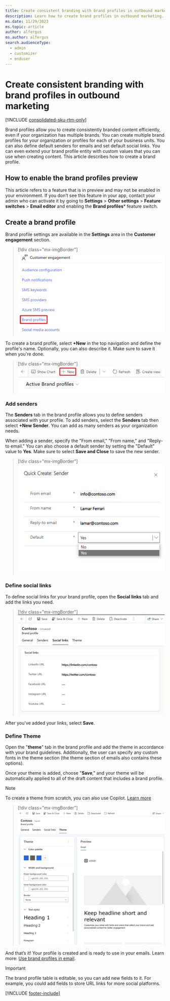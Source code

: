 ```yaml
---
title: Create consistent branding with brand profiles in outbound marketing
description: Learn how to create brand profiles in outbound marketing.
ms.date: 11/29/2023
ms.topic: article
author: alfergus
ms.author: alfergus
search.audienceType: 
  - admin
  - customizer
  - enduser
---
```


# Create consistent branding with brand profiles in outbound marketing

[!INCLUDE [consolidated-sku-rtm-only](./includes/consolidated-sku-rtm-only.md)]

Brand profiles allow you to create consistently branded content efficiently, even if your organization has multiple brands. You can create multiple brand profiles for your organization or profiles for each of your business units. You can also define default senders for emails and set default social links. You can even extend your brand profile entity with custom values that you can use when creating content. This article describes how to create a brand profile.

## How to enable the brand profiles preview

This article refers to a feature that is in preview and may not be enabled in your environment. If you don’t see this feature in your app, contact your admin who can activate it by going to **Settings** > **Other settings** > **Feature switches** > **Email editor** and enabling the **Brand profiles*** feature switch.

## Create a brand profile

Brand profile settings are available in the **Settings** area in the **Customer engagement** section.

> [!div class="mx-imgBorder"]
> ![Brand profiles area in Settings.](media/brand-profiles-settings.png "Brand profiles area in Settings")

To create a brand profile, select **+New** in the top navigation and define the profile's name. Optionally, you can also describe it. Make sure to save it when you're done.

> [!div class="mx-imgBorder"]
> ![Button for new brand profile.](media/brand-profile-new.png "Button for new brand profile")

### Add senders

The **Senders** tab in the brand profile allows you to define senders associated with your profile. To add senders, select the **Senders** tab then select **+New Sender**. You can add as many senders as your organization needs.

When adding a sender, specify the "From email," "From name," and "Reply-to email." You can also choose a default sender by setting the "Default" value to **Yes**. Make sure to select **Save and Close** to save the new sender.

> [!div class="mx-imgBorder"]
> ![Create a new sender.](media/brand-profiles-create-sender.png "Create a new sender")

### Define social links

To define social links for your brand profile, open the **Social links** tab and add the links you need.

> [!div class="mx-imgBorder"]
> ![Add social links.](media/brand-profiles-social-links.png "Add social links")

After you've added your links, select **Save**.

### Define Theme

Open the "**theme**" tab in the brand profile and add the theme in accordance with your brand guidelines. Additionally, the user can specify any custom fonts in the theme section (the theme section of emails also contains these options).

Once your theme is added, choose "**Save**," and your theme will be automatically applied to all of the draft content that includes a brand profile. 

> [!NOTE]
> To create a theme from scratch, you can also use Copilot. [Learn more](email-theme.md)

> [!div class="mx-imgBorder"]
> ![Add themes.](media/brand-profiles-themes.png "Add themes")

And that’s it! Your profile is created and is ready to use in your emails. Learn more: [Use brand profiles in email](brand-profiles-email.md).

> [!IMPORTANT]
> The brand profile table is editable, so you can add new fields to it. For example, you could add fields to store URL links for more social platforms.

[!INCLUDE [footer-include](./includes/footer-banner.md)]
